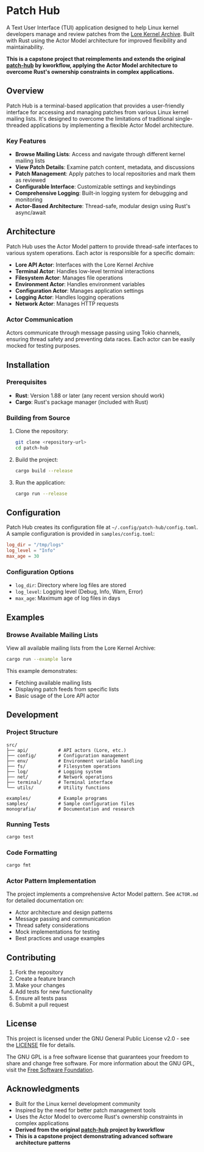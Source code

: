 # Patch Hub

A Text User Interface (TUI) application designed to help Linux kernel developers manage and review patches from the [Lore Kernel Archive](https://lore.kernel.org). Built with Rust using the Actor Model architecture for improved flexibility and maintainability.

**This is a capstone project that reimplements and extends the original [patch-hub](https://github.com/kworkflow/patch-hub) by kworkflow, applying the Actor Model architecture to overcome Rust's ownership constraints in complex applications.**

## Overview

Patch Hub is a terminal-based application that provides a user-friendly interface for accessing and managing patches from various Linux kernel mailing lists. It's designed to overcome the limitations of traditional single-threaded applications by implementing a flexible Actor Model architecture.

### Key Features

- **Browse Mailing Lists**: Access and navigate through different kernel mailing lists
- **View Patch Details**: Examine patch content, metadata, and discussions
- **Patch Management**: Apply patches to local repositories and mark them as reviewed
- **Configurable Interface**: Customizable settings and keybindings
- **Comprehensive Logging**: Built-in logging system for debugging and monitoring
- **Actor-Based Architecture**: Thread-safe, modular design using Rust's async/await

## Architecture

Patch Hub uses the Actor Model pattern to provide thread-safe interfaces to various system operations. Each actor is responsible for a specific domain:

- **Lore API Actor**: Interfaces with the Lore Kernel Archive
- **Terminal Actor**: Handles low-level terminal interactions
- **Filesystem Actor**: Manages file operations
- **Environment Actor**: Handles environment variables
- **Configuration Actor**: Manages application settings
- **Logging Actor**: Handles logging operations
- **Network Actor**: Manages HTTP requests

### Actor Communication

Actors communicate through message passing using Tokio channels, ensuring thread safety and preventing data races. Each actor can be easily mocked for testing purposes.

## Installation

### Prerequisites

- **Rust**: Version 1.88 or later (any recent version should work)
- **Cargo**: Rust's package manager (included with Rust)

### Building from Source

1. Clone the repository:
   ```bash
   git clone <repository-url>
   cd patch-hub
   ```

2. Build the project:
   ```bash
   cargo build --release
   ```

3. Run the application:
   ```bash
   cargo run --release
   ```

## Configuration

Patch Hub creates its configuration file at `~/.config/patch-hub/config.toml`. A sample configuration is provided in `samples/config.toml`:

```toml
log_dir = "/tmp/logs"
log_level = "Info"
max_age = 30
```

### Configuration Options

- `log_dir`: Directory where log files are stored
- `log_level`: Logging level (Debug, Info, Warn, Error)
- `max_age`: Maximum age of log files in days

## Examples

### Browse Available Mailing Lists

View all available mailing lists from the Lore Kernel Archive:

```bash
cargo run --example lore
```

This example demonstrates:
- Fetching available mailing lists
- Displaying patch feeds from specific lists
- Basic usage of the Lore API actor

## Development

### Project Structure

```
src/
├── api/           # API actors (Lore, etc.)
├── config/        # Configuration management
├── env/           # Environment variable handling
├── fs/            # Filesystem operations
├── log/           # Logging system
├── net/           # Network operations
├── terminal/      # Terminal interface
└── utils/         # Utility functions

examples/          # Example programs
samples/           # Sample configuration files
monografia/        # Documentation and research
```

### Running Tests

```bash
cargo test
```

### Code Formatting

```bash
cargo fmt
```

### Actor Pattern Implementation

The project implements a comprehensive Actor Model pattern. See `ACTOR.md` for detailed documentation on:

- Actor architecture and design patterns
- Message passing and communication
- Thread safety considerations
- Mock implementations for testing
- Best practices and usage examples

## Contributing

1. Fork the repository
2. Create a feature branch
3. Make your changes
4. Add tests for new functionality
5. Ensure all tests pass
6. Submit a pull request

## License

This project is licensed under the GNU General Public License v2.0 - see the [LICENSE](LICENSE) file for details.

The GNU GPL is a free software license that guarantees your freedom to share and change free software. For more information about the GNU GPL, visit the [Free Software Foundation](https://www.gnu.org/licenses/gpl-2.0.html).

## Acknowledgments

- Built for the Linux kernel development community
- Inspired by the need for better patch management tools
- Uses the Actor Model to overcome Rust's ownership constraints in complex applications
- **Derived from the original [patch-hub](https://github.com/kworkflow/patch-hub) project by kworkflow**
- **This is a capstone project demonstrating advanced software architecture patterns**